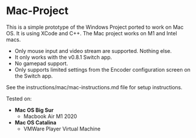 # Mac-Project

This is a simple prototype of the Windows Project ported to work on Mac OS. It is using XCode and C++. The Mac project works on M1 and Intel macs.

- Only mouse input and video stream are supported. Nothing else.
- It only works with the v0.8.1 Switch app.
- No gamepad support.
- Only supports limited settings from the Encoder configuration screen on the Switch app.

See the instructions/mac/mac-instructions.md file for setup instructions.

Tested on:

- **Mac OS Big Sur**
  - Macbook Air M1 2020
- **Mac OS Catalina**
  - VMWare Player Virtual Machine
